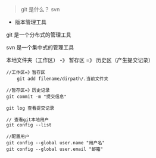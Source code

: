 > git 是什么？ svn

- 版本管理工具


git 是一个分布式的管理工具

svn 是一个集中式的管理工具



本地文件夹（工作区） -》 暂存区 =》 历史区（产生提交记录）


```
//工作区=》暂存区
    git add filename/dirpath/.当前文件夹
```
```
//暂存区=》历史记录
git commit -m "提交信息"

```



```
git log 查看提交记录

```

```
// 查看git本地用户
git config --list

```

```
//配置用户
git config --global user.name "用户名"
git config --global user.email "邮箱"
```